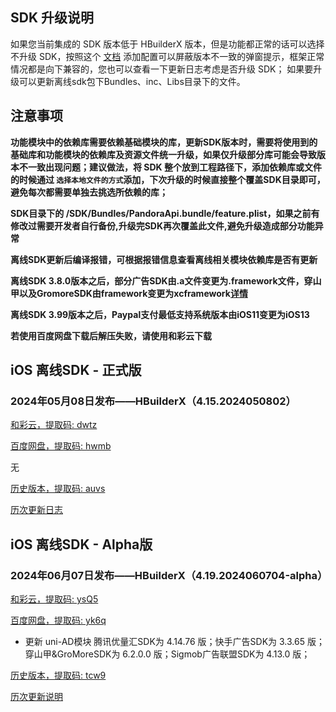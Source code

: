 ## SDK 升级说明
如果您当前集成的 SDK 版本低于 HBuilderX 版本，但是功能都正常的话可以选择不升级 SDK，按照这个 [文档](https://ask.dcloud.net.cn/article/35627) 添加配置可以屏蔽版本不一致的弹窗提示，框架正常情况都是向下兼容的，您也可以查看一下更新日志考虑是否升级 SDK； 如果要升级可以更新离线sdk包下Bundles、inc、Libs目录下的文件。

## 注意事项
**功能模块中的依赖库需要依赖基础模块的库，更新SDK版本时，需要将使用到的基础库和功能模块的依赖库及资源文件统一升级，如果仅升级部分库可能会导致版本不一致出现问题；建议做法，将 SDK 整个放到工程路径下，添加依赖库或文件的时候通过 `选择本地文件的方式`添加，下次升级的时候直接整个覆盖SDK目录即可，避免每次都需要单独去挑选所依赖的库；**

**SDK目录下的 /SDK/Bundles/PandoraApi.bundle/feature.plist，如果之前有修改过需要开发者自行备份,升级完SDK再次覆盖此文件,避免升级造成部分功能异常**

**离线SDK更新后编译报错，可根据报错信息查看离线相关模块依赖库是否有更新**

**离线SDK 3.8.0版本之后，部分广告SDK由.a文件变更为.framework文件，穿山甲以及GromoreSDK由framework变更为xcframework[详情](https://nativesupport.dcloud.net.cn/AppDocs/usemodule/iOSModuleConfig/uniad.html)**

**离线SDK 3.99版本之后，Paypal支付最低支持系统版本由iOS11变更为iOS13**

**若使用百度网盘下载后解压失败，请使用和彩云下载**


## iOS 离线SDK - 正式版

### 2024年05月08日发布——HBuilderX（4.15.2024050802）

[和彩云，提取码: dwtz](https://caiyun.139.com/m/i?115CeUAGRSavx)

[百度网盘，提取码: hwmb](https://pan.baidu.com/s/1lOkR8RasNFTKzoeyxPr3Ww?pwd=hwmb)

无

[历史版本，提取码: auvs](https://pan.baidu.com/s/1xhzcuSVWNTKqachtuKU4hg?pwd=auvs)

[历次更新日志](update_history_iOS_release.md)


## iOS 离线SDK - Alpha版

### 2024年06月07日发布——HBuilderX（4.19.2024060704-alpha）

[和彩云，提取码: ysQ5](https://caiyun.139.com/m/i?115CnnL1GwDMN)

[百度网盘，提取码: yk6q](https://pan.baidu.com/s/1MVCH_UVOSLYtlSsGefwf1A?pwd=yk6q)

+ 更新 uni-AD模块 腾讯优量汇SDK为 4.14.76 版；快手广告SDK为 3.3.65 版；穿山甲&GroMoreSDK为 6.2.0.0 版；Sigmob广告联盟SDK为 4.13.0 版；

[历史版本，提取码: tcw9](https://pan.baidu.com/s/1c0-K9hDXy5J-zKELh5NXOA?pwd=tcw9)

[历次更新说明](update_history_iOS_alpha.md)
